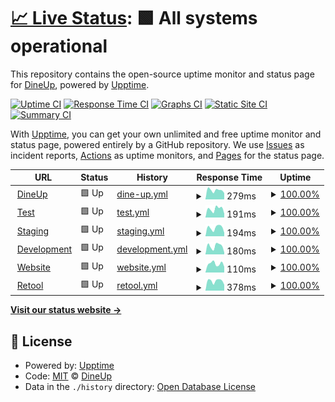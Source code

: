 # [📈 Live Status](https://status.dineup.com): <!--live status--> **🟩 All systems operational**

This repository contains the open-source uptime monitor and status page for [DineUp](https://dineup.com), powered by [Upptime](https://github.com/upptime/upptime).

[![Uptime CI](https://github.com/DineUpGroup/status/workflows/Uptime%20CI/badge.svg)](https://github.com/DineUpGroup/status/actions?query=workflow%3A%22Uptime+CI%22)
[![Response Time CI](https://github.com/DineUpGroup/status/workflows/Response%20Time%20CI/badge.svg)](https://github.com/DineUpGroup/status/actions?query=workflow%3A%22Response+Time+CI%22)
[![Graphs CI](https://github.com/DineUpGroup/status/workflows/Graphs%20CI/badge.svg)](https://github.com/DineUpGroup/status/actions?query=workflow%3A%22Graphs+CI%22)
[![Static Site CI](https://github.com/DineUpGroup/status/workflows/Static%20Site%20CI/badge.svg)](https://github.com/DineUpGroup/status/actions?query=workflow%3A%22Static+Site+CI%22)
[![Summary CI](https://github.com/DineUpGroup/status/workflows/Summary%20CI/badge.svg)](https://github.com/DineUpGroup/status/actions?query=workflow%3A%22Summary+CI%22)

With [Upptime](https://upptime.js.org), you can get your own unlimited and free uptime monitor and status page, powered entirely by a GitHub repository. We use [Issues](https://github.com/DineUpGroup/status/issues) as incident reports, [Actions](https://github.com/DineUpGroup/status/actions) as uptime monitors, and [Pages](https://status.dineup.com) for the status page.

<!--start: status pages-->
<!-- This summary is generated by Upptime (https://github.com/upptime/upptime) -->
<!-- Do not edit this manually, your changes will be overwritten -->
<!-- prettier-ignore -->
| URL | Status | History | Response Time | Uptime |
| --- | ------ | ------- | ------------- | ------ |
| <img alt="" src="https://icons.duckduckgo.com/ip3/app.dineup.com.ico" height="13"> [DineUp](https://app.dineup.com/api/ping) | 🟩 Up | [dine-up.yml](https://github.com/DineUpGroup/status/commits/HEAD/history/dine-up.yml) | <details><summary><img alt="Response time graph" src="./graphs/dine-up/response-time-week.png" height="20"> 279ms</summary><br><a href="https://status.dineup.com/history/dine-up"><img alt="Response time 263" src="https://img.shields.io/endpoint?url=https%3A%2F%2Fraw.githubusercontent.com%2FDineUpGroup%2Fstatus%2FHEAD%2Fapi%2Fdine-up%2Fresponse-time.json"></a><br><a href="https://status.dineup.com/history/dine-up"><img alt="24-hour response time 354" src="https://img.shields.io/endpoint?url=https%3A%2F%2Fraw.githubusercontent.com%2FDineUpGroup%2Fstatus%2FHEAD%2Fapi%2Fdine-up%2Fresponse-time-day.json"></a><br><a href="https://status.dineup.com/history/dine-up"><img alt="7-day response time 279" src="https://img.shields.io/endpoint?url=https%3A%2F%2Fraw.githubusercontent.com%2FDineUpGroup%2Fstatus%2FHEAD%2Fapi%2Fdine-up%2Fresponse-time-week.json"></a><br><a href="https://status.dineup.com/history/dine-up"><img alt="30-day response time 315" src="https://img.shields.io/endpoint?url=https%3A%2F%2Fraw.githubusercontent.com%2FDineUpGroup%2Fstatus%2FHEAD%2Fapi%2Fdine-up%2Fresponse-time-month.json"></a><br><a href="https://status.dineup.com/history/dine-up"><img alt="1-year response time 263" src="https://img.shields.io/endpoint?url=https%3A%2F%2Fraw.githubusercontent.com%2FDineUpGroup%2Fstatus%2FHEAD%2Fapi%2Fdine-up%2Fresponse-time-year.json"></a></details> | <details><summary><a href="https://status.dineup.com/history/dine-up">100.00%</a></summary><a href="https://status.dineup.com/history/dine-up"><img alt="All-time uptime 100.00%" src="https://img.shields.io/endpoint?url=https%3A%2F%2Fraw.githubusercontent.com%2FDineUpGroup%2Fstatus%2FHEAD%2Fapi%2Fdine-up%2Fuptime.json"></a><br><a href="https://status.dineup.com/history/dine-up"><img alt="24-hour uptime 100.00%" src="https://img.shields.io/endpoint?url=https%3A%2F%2Fraw.githubusercontent.com%2FDineUpGroup%2Fstatus%2FHEAD%2Fapi%2Fdine-up%2Fuptime-day.json"></a><br><a href="https://status.dineup.com/history/dine-up"><img alt="7-day uptime 100.00%" src="https://img.shields.io/endpoint?url=https%3A%2F%2Fraw.githubusercontent.com%2FDineUpGroup%2Fstatus%2FHEAD%2Fapi%2Fdine-up%2Fuptime-week.json"></a><br><a href="https://status.dineup.com/history/dine-up"><img alt="30-day uptime 100.00%" src="https://img.shields.io/endpoint?url=https%3A%2F%2Fraw.githubusercontent.com%2FDineUpGroup%2Fstatus%2FHEAD%2Fapi%2Fdine-up%2Fuptime-month.json"></a><br><a href="https://status.dineup.com/history/dine-up"><img alt="1-year uptime 100.00%" src="https://img.shields.io/endpoint?url=https%3A%2F%2Fraw.githubusercontent.com%2FDineUpGroup%2Fstatus%2FHEAD%2Fapi%2Fdine-up%2Fuptime-year.json"></a></details>
| <img alt="" src="https://icons.duckduckgo.com/ip3/test.dineup.com.ico" height="13"> [Test](https://test.dineup.com/api/ping) | 🟩 Up | [test.yml](https://github.com/DineUpGroup/status/commits/HEAD/history/test.yml) | <details><summary><img alt="Response time graph" src="./graphs/test/response-time-week.png" height="20"> 191ms</summary><br><a href="https://status.dineup.com/history/test"><img alt="Response time 181" src="https://img.shields.io/endpoint?url=https%3A%2F%2Fraw.githubusercontent.com%2FDineUpGroup%2Fstatus%2FHEAD%2Fapi%2Ftest%2Fresponse-time.json"></a><br><a href="https://status.dineup.com/history/test"><img alt="24-hour response time 223" src="https://img.shields.io/endpoint?url=https%3A%2F%2Fraw.githubusercontent.com%2FDineUpGroup%2Fstatus%2FHEAD%2Fapi%2Ftest%2Fresponse-time-day.json"></a><br><a href="https://status.dineup.com/history/test"><img alt="7-day response time 191" src="https://img.shields.io/endpoint?url=https%3A%2F%2Fraw.githubusercontent.com%2FDineUpGroup%2Fstatus%2FHEAD%2Fapi%2Ftest%2Fresponse-time-week.json"></a><br><a href="https://status.dineup.com/history/test"><img alt="30-day response time 196" src="https://img.shields.io/endpoint?url=https%3A%2F%2Fraw.githubusercontent.com%2FDineUpGroup%2Fstatus%2FHEAD%2Fapi%2Ftest%2Fresponse-time-month.json"></a><br><a href="https://status.dineup.com/history/test"><img alt="1-year response time 181" src="https://img.shields.io/endpoint?url=https%3A%2F%2Fraw.githubusercontent.com%2FDineUpGroup%2Fstatus%2FHEAD%2Fapi%2Ftest%2Fresponse-time-year.json"></a></details> | <details><summary><a href="https://status.dineup.com/history/test">100.00%</a></summary><a href="https://status.dineup.com/history/test"><img alt="All-time uptime 100.00%" src="https://img.shields.io/endpoint?url=https%3A%2F%2Fraw.githubusercontent.com%2FDineUpGroup%2Fstatus%2FHEAD%2Fapi%2Ftest%2Fuptime.json"></a><br><a href="https://status.dineup.com/history/test"><img alt="24-hour uptime 100.00%" src="https://img.shields.io/endpoint?url=https%3A%2F%2Fraw.githubusercontent.com%2FDineUpGroup%2Fstatus%2FHEAD%2Fapi%2Ftest%2Fuptime-day.json"></a><br><a href="https://status.dineup.com/history/test"><img alt="7-day uptime 100.00%" src="https://img.shields.io/endpoint?url=https%3A%2F%2Fraw.githubusercontent.com%2FDineUpGroup%2Fstatus%2FHEAD%2Fapi%2Ftest%2Fuptime-week.json"></a><br><a href="https://status.dineup.com/history/test"><img alt="30-day uptime 100.00%" src="https://img.shields.io/endpoint?url=https%3A%2F%2Fraw.githubusercontent.com%2FDineUpGroup%2Fstatus%2FHEAD%2Fapi%2Ftest%2Fuptime-month.json"></a><br><a href="https://status.dineup.com/history/test"><img alt="1-year uptime 100.00%" src="https://img.shields.io/endpoint?url=https%3A%2F%2Fraw.githubusercontent.com%2FDineUpGroup%2Fstatus%2FHEAD%2Fapi%2Ftest%2Fuptime-year.json"></a></details>
| <img alt="" src="https://icons.duckduckgo.com/ip3/staging.dineup.com.ico" height="13"> [Staging](https://staging.dineup.com/api/ping) | 🟩 Up | [staging.yml](https://github.com/DineUpGroup/status/commits/HEAD/history/staging.yml) | <details><summary><img alt="Response time graph" src="./graphs/staging/response-time-week.png" height="20"> 194ms</summary><br><a href="https://status.dineup.com/history/staging"><img alt="Response time 181" src="https://img.shields.io/endpoint?url=https%3A%2F%2Fraw.githubusercontent.com%2FDineUpGroup%2Fstatus%2FHEAD%2Fapi%2Fstaging%2Fresponse-time.json"></a><br><a href="https://status.dineup.com/history/staging"><img alt="24-hour response time 258" src="https://img.shields.io/endpoint?url=https%3A%2F%2Fraw.githubusercontent.com%2FDineUpGroup%2Fstatus%2FHEAD%2Fapi%2Fstaging%2Fresponse-time-day.json"></a><br><a href="https://status.dineup.com/history/staging"><img alt="7-day response time 194" src="https://img.shields.io/endpoint?url=https%3A%2F%2Fraw.githubusercontent.com%2FDineUpGroup%2Fstatus%2FHEAD%2Fapi%2Fstaging%2Fresponse-time-week.json"></a><br><a href="https://status.dineup.com/history/staging"><img alt="30-day response time 189" src="https://img.shields.io/endpoint?url=https%3A%2F%2Fraw.githubusercontent.com%2FDineUpGroup%2Fstatus%2FHEAD%2Fapi%2Fstaging%2Fresponse-time-month.json"></a><br><a href="https://status.dineup.com/history/staging"><img alt="1-year response time 181" src="https://img.shields.io/endpoint?url=https%3A%2F%2Fraw.githubusercontent.com%2FDineUpGroup%2Fstatus%2FHEAD%2Fapi%2Fstaging%2Fresponse-time-year.json"></a></details> | <details><summary><a href="https://status.dineup.com/history/staging">100.00%</a></summary><a href="https://status.dineup.com/history/staging"><img alt="All-time uptime 100.00%" src="https://img.shields.io/endpoint?url=https%3A%2F%2Fraw.githubusercontent.com%2FDineUpGroup%2Fstatus%2FHEAD%2Fapi%2Fstaging%2Fuptime.json"></a><br><a href="https://status.dineup.com/history/staging"><img alt="24-hour uptime 100.00%" src="https://img.shields.io/endpoint?url=https%3A%2F%2Fraw.githubusercontent.com%2FDineUpGroup%2Fstatus%2FHEAD%2Fapi%2Fstaging%2Fuptime-day.json"></a><br><a href="https://status.dineup.com/history/staging"><img alt="7-day uptime 100.00%" src="https://img.shields.io/endpoint?url=https%3A%2F%2Fraw.githubusercontent.com%2FDineUpGroup%2Fstatus%2FHEAD%2Fapi%2Fstaging%2Fuptime-week.json"></a><br><a href="https://status.dineup.com/history/staging"><img alt="30-day uptime 100.00%" src="https://img.shields.io/endpoint?url=https%3A%2F%2Fraw.githubusercontent.com%2FDineUpGroup%2Fstatus%2FHEAD%2Fapi%2Fstaging%2Fuptime-month.json"></a><br><a href="https://status.dineup.com/history/staging"><img alt="1-year uptime 100.00%" src="https://img.shields.io/endpoint?url=https%3A%2F%2Fraw.githubusercontent.com%2FDineUpGroup%2Fstatus%2FHEAD%2Fapi%2Fstaging%2Fuptime-year.json"></a></details>
| <img alt="" src="https://icons.duckduckgo.com/ip3/development.dineup.com.ico" height="13"> [Development](https://development.dineup.com/api/ping) | 🟩 Up | [development.yml](https://github.com/DineUpGroup/status/commits/HEAD/history/development.yml) | <details><summary><img alt="Response time graph" src="./graphs/development/response-time-week.png" height="20"> 180ms</summary><br><a href="https://status.dineup.com/history/development"><img alt="Response time 205" src="https://img.shields.io/endpoint?url=https%3A%2F%2Fraw.githubusercontent.com%2FDineUpGroup%2Fstatus%2FHEAD%2Fapi%2Fdevelopment%2Fresponse-time.json"></a><br><a href="https://status.dineup.com/history/development"><img alt="24-hour response time 246" src="https://img.shields.io/endpoint?url=https%3A%2F%2Fraw.githubusercontent.com%2FDineUpGroup%2Fstatus%2FHEAD%2Fapi%2Fdevelopment%2Fresponse-time-day.json"></a><br><a href="https://status.dineup.com/history/development"><img alt="7-day response time 180" src="https://img.shields.io/endpoint?url=https%3A%2F%2Fraw.githubusercontent.com%2FDineUpGroup%2Fstatus%2FHEAD%2Fapi%2Fdevelopment%2Fresponse-time-week.json"></a><br><a href="https://status.dineup.com/history/development"><img alt="30-day response time 175" src="https://img.shields.io/endpoint?url=https%3A%2F%2Fraw.githubusercontent.com%2FDineUpGroup%2Fstatus%2FHEAD%2Fapi%2Fdevelopment%2Fresponse-time-month.json"></a><br><a href="https://status.dineup.com/history/development"><img alt="1-year response time 205" src="https://img.shields.io/endpoint?url=https%3A%2F%2Fraw.githubusercontent.com%2FDineUpGroup%2Fstatus%2FHEAD%2Fapi%2Fdevelopment%2Fresponse-time-year.json"></a></details> | <details><summary><a href="https://status.dineup.com/history/development">100.00%</a></summary><a href="https://status.dineup.com/history/development"><img alt="All-time uptime 100.00%" src="https://img.shields.io/endpoint?url=https%3A%2F%2Fraw.githubusercontent.com%2FDineUpGroup%2Fstatus%2FHEAD%2Fapi%2Fdevelopment%2Fuptime.json"></a><br><a href="https://status.dineup.com/history/development"><img alt="24-hour uptime 100.00%" src="https://img.shields.io/endpoint?url=https%3A%2F%2Fraw.githubusercontent.com%2FDineUpGroup%2Fstatus%2FHEAD%2Fapi%2Fdevelopment%2Fuptime-day.json"></a><br><a href="https://status.dineup.com/history/development"><img alt="7-day uptime 100.00%" src="https://img.shields.io/endpoint?url=https%3A%2F%2Fraw.githubusercontent.com%2FDineUpGroup%2Fstatus%2FHEAD%2Fapi%2Fdevelopment%2Fuptime-week.json"></a><br><a href="https://status.dineup.com/history/development"><img alt="30-day uptime 100.00%" src="https://img.shields.io/endpoint?url=https%3A%2F%2Fraw.githubusercontent.com%2FDineUpGroup%2Fstatus%2FHEAD%2Fapi%2Fdevelopment%2Fuptime-month.json"></a><br><a href="https://status.dineup.com/history/development"><img alt="1-year uptime 100.00%" src="https://img.shields.io/endpoint?url=https%3A%2F%2Fraw.githubusercontent.com%2FDineUpGroup%2Fstatus%2FHEAD%2Fapi%2Fdevelopment%2Fuptime-year.json"></a></details>
| <img alt="" src="https://icons.duckduckgo.com/ip3/dineup.com.ico" height="13"> [Website](https://dineup.com) | 🟩 Up | [website.yml](https://github.com/DineUpGroup/status/commits/HEAD/history/website.yml) | <details><summary><img alt="Response time graph" src="./graphs/website/response-time-week.png" height="20"> 110ms</summary><br><a href="https://status.dineup.com/history/website"><img alt="Response time 127" src="https://img.shields.io/endpoint?url=https%3A%2F%2Fraw.githubusercontent.com%2FDineUpGroup%2Fstatus%2FHEAD%2Fapi%2Fwebsite%2Fresponse-time.json"></a><br><a href="https://status.dineup.com/history/website"><img alt="24-hour response time 118" src="https://img.shields.io/endpoint?url=https%3A%2F%2Fraw.githubusercontent.com%2FDineUpGroup%2Fstatus%2FHEAD%2Fapi%2Fwebsite%2Fresponse-time-day.json"></a><br><a href="https://status.dineup.com/history/website"><img alt="7-day response time 110" src="https://img.shields.io/endpoint?url=https%3A%2F%2Fraw.githubusercontent.com%2FDineUpGroup%2Fstatus%2FHEAD%2Fapi%2Fwebsite%2Fresponse-time-week.json"></a><br><a href="https://status.dineup.com/history/website"><img alt="30-day response time 111" src="https://img.shields.io/endpoint?url=https%3A%2F%2Fraw.githubusercontent.com%2FDineUpGroup%2Fstatus%2FHEAD%2Fapi%2Fwebsite%2Fresponse-time-month.json"></a><br><a href="https://status.dineup.com/history/website"><img alt="1-year response time 127" src="https://img.shields.io/endpoint?url=https%3A%2F%2Fraw.githubusercontent.com%2FDineUpGroup%2Fstatus%2FHEAD%2Fapi%2Fwebsite%2Fresponse-time-year.json"></a></details> | <details><summary><a href="https://status.dineup.com/history/website">100.00%</a></summary><a href="https://status.dineup.com/history/website"><img alt="All-time uptime 100.00%" src="https://img.shields.io/endpoint?url=https%3A%2F%2Fraw.githubusercontent.com%2FDineUpGroup%2Fstatus%2FHEAD%2Fapi%2Fwebsite%2Fuptime.json"></a><br><a href="https://status.dineup.com/history/website"><img alt="24-hour uptime 100.00%" src="https://img.shields.io/endpoint?url=https%3A%2F%2Fraw.githubusercontent.com%2FDineUpGroup%2Fstatus%2FHEAD%2Fapi%2Fwebsite%2Fuptime-day.json"></a><br><a href="https://status.dineup.com/history/website"><img alt="7-day uptime 100.00%" src="https://img.shields.io/endpoint?url=https%3A%2F%2Fraw.githubusercontent.com%2FDineUpGroup%2Fstatus%2FHEAD%2Fapi%2Fwebsite%2Fuptime-week.json"></a><br><a href="https://status.dineup.com/history/website"><img alt="30-day uptime 100.00%" src="https://img.shields.io/endpoint?url=https%3A%2F%2Fraw.githubusercontent.com%2FDineUpGroup%2Fstatus%2FHEAD%2Fapi%2Fwebsite%2Fuptime-month.json"></a><br><a href="https://status.dineup.com/history/website"><img alt="1-year uptime 100.00%" src="https://img.shields.io/endpoint?url=https%3A%2F%2Fraw.githubusercontent.com%2FDineUpGroup%2Fstatus%2FHEAD%2Fapi%2Fwebsite%2Fuptime-year.json"></a></details>
| <img alt="" src="https://icons.duckduckgo.com/ip3/retool.dineup.com.ico" height="13"> [Retool](https://retool.dineup.com/api/checkHealth) | 🟩 Up | [retool.yml](https://github.com/DineUpGroup/status/commits/HEAD/history/retool.yml) | <details><summary><img alt="Response time graph" src="./graphs/retool/response-time-week.png" height="20"> 378ms</summary><br><a href="https://status.dineup.com/history/retool"><img alt="Response time 424" src="https://img.shields.io/endpoint?url=https%3A%2F%2Fraw.githubusercontent.com%2FDineUpGroup%2Fstatus%2FHEAD%2Fapi%2Fretool%2Fresponse-time.json"></a><br><a href="https://status.dineup.com/history/retool"><img alt="24-hour response time 492" src="https://img.shields.io/endpoint?url=https%3A%2F%2Fraw.githubusercontent.com%2FDineUpGroup%2Fstatus%2FHEAD%2Fapi%2Fretool%2Fresponse-time-day.json"></a><br><a href="https://status.dineup.com/history/retool"><img alt="7-day response time 378" src="https://img.shields.io/endpoint?url=https%3A%2F%2Fraw.githubusercontent.com%2FDineUpGroup%2Fstatus%2FHEAD%2Fapi%2Fretool%2Fresponse-time-week.json"></a><br><a href="https://status.dineup.com/history/retool"><img alt="30-day response time 424" src="https://img.shields.io/endpoint?url=https%3A%2F%2Fraw.githubusercontent.com%2FDineUpGroup%2Fstatus%2FHEAD%2Fapi%2Fretool%2Fresponse-time-month.json"></a><br><a href="https://status.dineup.com/history/retool"><img alt="1-year response time 424" src="https://img.shields.io/endpoint?url=https%3A%2F%2Fraw.githubusercontent.com%2FDineUpGroup%2Fstatus%2FHEAD%2Fapi%2Fretool%2Fresponse-time-year.json"></a></details> | <details><summary><a href="https://status.dineup.com/history/retool">100.00%</a></summary><a href="https://status.dineup.com/history/retool"><img alt="All-time uptime 100.00%" src="https://img.shields.io/endpoint?url=https%3A%2F%2Fraw.githubusercontent.com%2FDineUpGroup%2Fstatus%2FHEAD%2Fapi%2Fretool%2Fuptime.json"></a><br><a href="https://status.dineup.com/history/retool"><img alt="24-hour uptime 100.00%" src="https://img.shields.io/endpoint?url=https%3A%2F%2Fraw.githubusercontent.com%2FDineUpGroup%2Fstatus%2FHEAD%2Fapi%2Fretool%2Fuptime-day.json"></a><br><a href="https://status.dineup.com/history/retool"><img alt="7-day uptime 100.00%" src="https://img.shields.io/endpoint?url=https%3A%2F%2Fraw.githubusercontent.com%2FDineUpGroup%2Fstatus%2FHEAD%2Fapi%2Fretool%2Fuptime-week.json"></a><br><a href="https://status.dineup.com/history/retool"><img alt="30-day uptime 100.00%" src="https://img.shields.io/endpoint?url=https%3A%2F%2Fraw.githubusercontent.com%2FDineUpGroup%2Fstatus%2FHEAD%2Fapi%2Fretool%2Fuptime-month.json"></a><br><a href="https://status.dineup.com/history/retool"><img alt="1-year uptime 100.00%" src="https://img.shields.io/endpoint?url=https%3A%2F%2Fraw.githubusercontent.com%2FDineUpGroup%2Fstatus%2FHEAD%2Fapi%2Fretool%2Fuptime-year.json"></a></details>

<!--end: status pages-->

[**Visit our status website →**](https://status.dineup.com)

## 📄 License

- Powered by: [Upptime](https://github.com/upptime/upptime)
- Code: [MIT](./LICENSE) © [DineUp](https://dineup.com)
- Data in the `./history` directory: [Open Database License](https://opendatacommons.org/licenses/odbl/1-0/)
